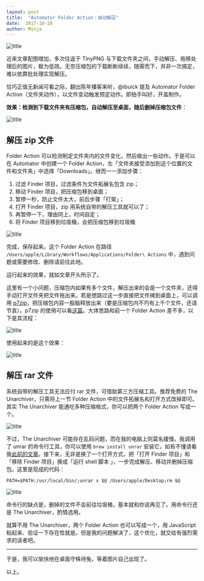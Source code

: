 ```yaml
---
layout: post
title:  "Automator Folder Action：自动解压"
date:  2017-10-28
author: Minja
---
```


![title](2017-10-28-105742.jpg)

近来文章配图增加，多次往返于 TinyPNG 与下载文件夹之间，手动解压、拖移处理后的图片，极为低效。无奈压缩包的下载断断续续，随需而下，并非一次搞定，难以依靠批处理实现解压。

恰巧正值无新闻可看之际，翻出陈年播客来听，@ibuick 提及 Automator Folder Action（文件夹动作），以文件变动触发预定动作。即拍手叫好，开盖制作。

**效果：检测到下载文件夹有压缩包，自动解压至桌面，随后删掉压缩包文件**：

![title](2017-10-28-105749.jpg)

## 解压 zip 文件

Folder Action 可以检测制定文件夹内的文件变化，然后做出一些动作。于是可以在 Automator 中创建一个 Folder Action，左「文件夹接受添加到这个位置的文件和文件夹」中选择「Downloads」。继而一一添加步骤：

1. 过滤 Finder 项目，过滤条件为文件拓展名包含 zip；
2. 移动 Finder 项目，把压缩包移到桌面；
3. 暂停一秒，防止文件太大，前后步骤「打架」；
4. 打开 Finder 项目，zip 用系统自带的解压工具就可以了；
5. 再暂停一下，理由同上，时间自定；
6. 将 Finder 项目移到垃圾桶，会把压缩包移到垃圾桶

![title](2017-10-28-105736.jpg)

完成，保存起来。这个 Folder Action 在路径 `/Users/apple/Library/Workflows/Applications/Folder\ Actions` 中，遇到问题或需要修改、删除请前往此地。

运行起来的效果，就如文章开头所示了。

这里有一个小问题，压缩包内如果有多个文件，解压出来的会是一个文件夹，还得手动打开文件夹把文件拖出来。若是想跳过这一步直接把文件摊到桌面上，可以调用 [p7zip](http://p7zip.sourceforge.net)，把压缩包内容一股脑释放出来（要是压缩包内不巧有上千个文件，还请节哀）。p7zip 的使用可以看[这篇](https://sspai.com/post/40476)。大体思路和前一个 Folder Action 差不多，以下是其流程：

![title](2017-10-28-105739.jpg)

使用起来的是这个效果：

![title](2017-10-28-105743.jpg)

## 解压 rar 文件 

系统自带的解压工具无法应付 rar 文件，可借助第三方压缩工具。推荐免费的 The Unarchiver，只需将上一节 Folder Action 中的文件拓展名和打开方式改掉即可。其实 The Unarchiver 能通吃多种压缩格式，你可以把两个 Folder Action 写成一个。

![title](2017-10-28-105730.jpg)

不过，The Unarchiver 可能存在乱码问题，而在我的电脑上则莫名缓慢。我调用了 unrar 的命令行工具，你可以使用 `brew install unrar` 安装它，如有不懂请看我[此前的文章](https://sspai.com/post/40506)。接下来，无非是换了一个打开方式，把「打开 Finder 项目」和「移除 Finder 项目」换成「运行 shell 脚本 」，一步完成解压、移动并删掉压缩包。这里是现成的代码：

```
PATH=$PATH:/usr/local/bin/;unrar x $@ /Users/apple/Desktop;rm $@
```

![title](2017-10-28-105744.jpg)

命令行的缺点是，删掉的文件不会前往垃圾桶，基本就和你说再见了。用命令行还是 The Unarchiver，酌情选用。

就算不用 The Unarchiver，两个 Folder Action 也可以写成一个，用 JavaScript 粘起来、验证一下存在性就是。但是我的问题解决了，这个优化，就交给有强烈需求的读者吧。

***

于是，我可以愉快地在桌面守株待兔，等着图片自己出现了。

以上。
